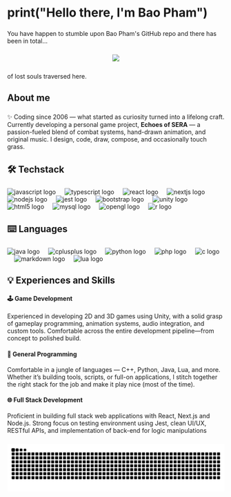 <h1 align="left">print("Hello there, I'm Bao Pham")</h1>

###

<p align="left">You have happen to stumble upon Bao Pham's GitHub repo and there has been in total...</p>

###

<div align="center">
  <img src="https://profile-counter.glitch.me/notbaopham/count.svg?"  />
</div>

###

<p align="left">of lost souls traversed here.</p>

###

<h2 align="left">About me</h2>

###

<p align="left">✨ Coding since 2006 — what started as curiosity turned into a lifelong craft. Currently developing a personal game project, <strong>Echoes of SERA</strong> — a passion-fueled blend of combat systems, hand-drawn animation, and original music. I design, code, draw, compose, and occasionally touch grass.</p>

###

<h2 align="left">🛠 Techstack</h2>

###

<div align="left">
  <img src="https://cdn.jsdelivr.net/gh/devicons/devicon/icons/javascript/javascript-original.svg" height="36" alt="javascript logo"  />
  <img width="12" />
  <img src="https://cdn.jsdelivr.net/gh/devicons/devicon/icons/typescript/typescript-original.svg" height="36" alt="typescript logo"  />
  <img width="12" />
  <img src="https://cdn.jsdelivr.net/gh/devicons/devicon/icons/react/react-original.svg" height="36" alt="react logo"  />
  <img width="12" />
  <img src="https://cdn.jsdelivr.net/gh/devicons/devicon/icons/nextjs/nextjs-original.svg" height="36" alt="nextjs logo"  />
  <img width="12" />
  <img src="https://cdn.jsdelivr.net/gh/devicons/devicon/icons/nodejs/nodejs-original.svg" height="36" alt="nodejs logo"  />
  <img width="12" />
  <img src="https://cdn.jsdelivr.net/gh/devicons/devicon/icons/jest/jest-plain.svg" height="36" alt="jest logo"  />
  <img width="12" />
  <img src="https://cdn.jsdelivr.net/gh/devicons/devicon/icons/bootstrap/bootstrap-original.svg" height="36" alt="bootstrap logo"  />
  <img width="12" />
  <img src="https://cdn.jsdelivr.net/gh/devicons/devicon/icons/unity/unity-original.svg" height="36" alt="unity logo"  />
  <img width="12" />
  <img src="https://cdn.jsdelivr.net/gh/devicons/devicon/icons/html5/html5-original.svg" height="36" alt="html5 logo"  />
  <img width="12" />
  <img src="https://cdn.jsdelivr.net/gh/devicons/devicon/icons/mysql/mysql-original.svg" height="36" alt="mysql logo"  />
  <img width="12" />
  <img src="https://cdn.jsdelivr.net/gh/devicons/devicon/icons/opengl/opengl-original.svg" height="36" alt="opengl logo"  />
  <img width="12" />
  <img src="https://cdn.jsdelivr.net/gh/devicons/devicon/icons/r/r-original.svg" height="36" alt="r logo"  />
</div>

###

<h2 align="left">⌨️ Languages</h2>

###

<div align="left">
  <img src="https://img.shields.io/badge/java-%23ED8B00.svg?style=for-the-badge&logo=openjdk&logoColor=white" height="24" alt="java logo"  />
  <img width="12" />
  <img src="https://img.shields.io/badge/C++-00599C?logo=cplusplus&logoColor=white&style=for-the-badge" height="24" alt="cplusplus logo"  />
  <img width="12" />
  <img src="https://img.shields.io/badge/Python-3776AB?logo=python&logoColor=white&style=for-the-badge" height="24" alt="python logo"  />
  <img width="12" />
  <img src="https://img.shields.io/badge/PHP-777BB4?logo=php&logoColor=black&style=for-the-badge" height="24" alt="php logo"  />
  <img width="12" />
  <img src="https://img.shields.io/badge/C-A8B9CC?logo=c&logoColor=black&style=for-the-badge" height="24" alt="c logo"  />
  <img width="12" />
  <img src="https://img.shields.io/badge/Markdown-000000?logo=markdown&logoColor=white&style=for-the-badge" height="24" alt="markdown logo"  />
  <img width="12" />
  <img src="https://img.shields.io/badge/Lua-2C2D72?logo=lua&logoColor=white&style=for-the-badge" height="24" alt="lua logo"  />
</div>

###

<h2 align="left">💡 Experiences and Skills</h2>
<h4>🕹 Game Development</h4>
<p align="left">Experienced in developing 2D and 3D games using Unity, with a solid grasp of gameplay programming, animation systems, audio integration, and custom tools. Comfortable across the entire development pipeline—from concept to polished build.</p>
<h4>🧠 General Programming</h4>
<p align="left">Comfortable in a jungle of languages — C++, Python, Java, Lua, and more. Whether it’s building tools, scripts, or full-on applications, I stitch together the right stack for the job and make it play nice (most of the time).</p>
<h4>🌐 Full Stack Development</h4>
<p align="left">Proficient in building full stack web applications with React, Next.js and Node.js. Strong focus on testing environment using Jest, clean UI/UX, RESTful APIs, and implementation of back-end for logic manipulations</p>

###

<img src="https://raw.githubusercontent.com/notbaopham/notbaopham/output/snake.svg" alt="Snake animation" />

###
